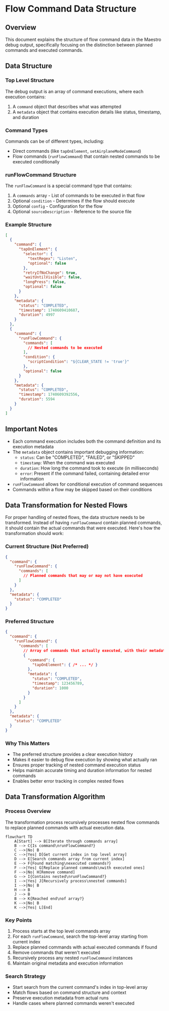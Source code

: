 # Flow Command Data Structure

## Overview
This document explains the structure of flow command data in the Maestro debug output, specifically focusing on the distinction between planned commands and executed commands.

## Data Structure

### Top Level Structure
The debug output is an array of command executions, where each execution contains:
1. A `command` object that describes what was attempted
2. A `metadata` object that contains execution details like status, timestamp, and duration

### Command Types
Commands can be of different types, including:
- Direct commands (like `tapOnElement`, `setAirplaneModeCommand`)
- Flow commands (`runFlowCommand`) that contain nested commands to be executed conditionally

### runFlowCommand Structure
The `runFlowCommand` is a special command type that contains:
1. A `commands` array - List of commands to be executed in that flow
2. Optional `condition` - Determines if the flow should execute
3. Optional `config` - Configuration for the flow
4. Optional `sourceDescription` - Reference to the source file

### Example Structure
```json
[
  {
    "command": {
      "tapOnElement": {
        "selector": {
          "textRegex": "Listen",
          "optional": false
        },
        "retryIfNoChange": true,
        "waitUntilVisible": false,
        "longPress": false,
        "optional": false
      }
    },
    "metadata": {
      "status": "COMPLETED",
      "timestamp": 1740609410687,
      "duration": 4997
    }
  },
  {
    "command": {
      "runFlowCommand": {
        "commands": [
          // Nested commands to be executed
        ],
        "condition": {
          "scriptCondition": "${CLEAR_STATE != 'true'}"
        },
        "optional": false
      }
    },
    "metadata": {
      "status": "COMPLETED",
      "timestamp": 1740609392556,
      "duration": 5594
    }
  }
]
```

## Important Notes
- Each command execution includes both the command definition and its execution metadata
- The `metadata` object contains important debugging information:
  - `status`: Can be "COMPLETED", "FAILED", or "SKIPPED"
  - `timestamp`: When the command was executed
  - `duration`: How long the command took to execute (in milliseconds)
  - `error`: Present if the command failed, containing detailed error information
- `runFlowCommand` allows for conditional execution of command sequences
- Commands within a flow may be skipped based on their conditions 

## Data Transformation for Nested Flows
For proper handling of nested flows, the data structure needs to be transformed. Instead of having `runFlowCommand` contain planned commands, it should contain the actual commands that were executed. Here's how the transformation should work:

### Current Structure (Not Preferred)
```json
{
  "command": {
    "runFlowCommand": {
      "commands": [
        // Planned commands that may or may not have executed
      ]
    }
  },
  "metadata": {
    "status": "COMPLETED"
  }
}
```

### Preferred Structure
```json
{
  "command": {
    "runFlowCommand": {
      "commands": [
        // Array of commands that actually executed, with their metadata
        {
          "command": {
            "tapOnElement": { /* ... */ }
          },
          "metadata": {
            "status": "COMPLETED",
            "timestamp": 123456789,
            "duration": 1000
          }
        }
      ]
    }
  },
  "metadata": {
    "status": "COMPLETED"
  }
}
```

### Why This Matters
- The preferred structure provides a clear execution history
- Makes it easier to debug flow execution by showing what actually ran
- Ensures proper tracking of nested command execution status
- Helps maintain accurate timing and duration information for nested commands
- Enables better error tracking in complex nested flows 

## Data Transformation Algorithm

### Process Overview
The transformation process recursively processes nested flow commands to replace planned commands with actual execution data.

```mermaid
flowchart TD
    A[Start] --> B[Iterate through commands array]
    B --> C{Is command\nrunFlowCommand?}
    C -->|No| B
    C -->|Yes| D[Get current index in top level array]
    D --> E[Search commands array from current index]
    E --> F{Found matching\nexecuted commands?}
    F -->|Yes| G[Replace planned commands\nwith executed ones]
    F -->|No| H[Remove command]
    G --> I{Contains nested\nrunFlowCommand?}
    I -->|Yes| J[Recursively process\nnested commands]
    I -->|No| B
    H --> B
    J --> B
    B --> K{Reached end\nof array?}
    K -->|No| B
    K -->|Yes| L[End]
```

### Key Points
1. Process starts at the top level commands array
2. For each `runFlowCommand`, search the top-level array starting from current index
3. Replace planned commands with actual executed commands if found
4. Remove commands that weren't executed
5. Recursively process any nested `runFlowCommand` instances
6. Maintain original metadata and execution information

### Search Strategy
- Start search from the current command's index in top-level array
- Match flows based on command structure and context
- Preserve execution metadata from actual runs
- Handle cases where planned commands weren't executed 